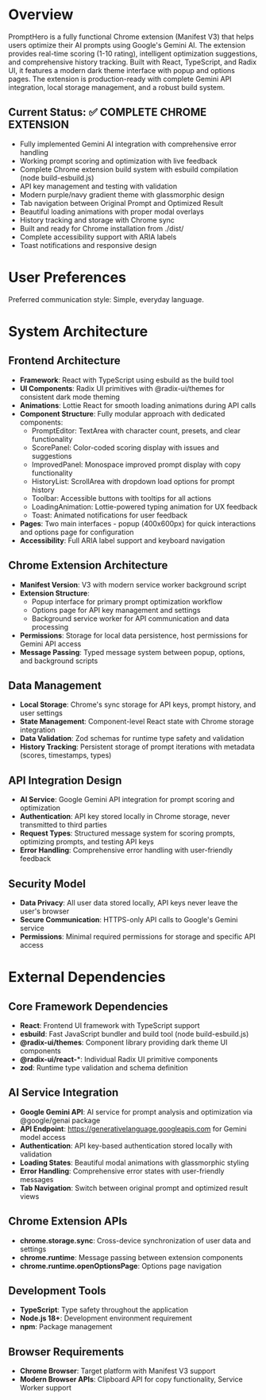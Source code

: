 # Overview

PromptHero is a fully functional Chrome extension (Manifest V3) that helps users optimize their AI prompts using Google's Gemini AI. The extension provides real-time scoring (1-10 rating), intelligent optimization suggestions, and comprehensive history tracking. Built with React, TypeScript, and Radix UI, it features a modern dark theme interface with popup and options pages. The extension is production-ready with complete Gemini API integration, local storage management, and a robust build system.

## Current Status: ✅ COMPLETE CHROME EXTENSION
- Fully implemented Gemini AI integration with comprehensive error handling
- Working prompt scoring and optimization with live feedback
- Complete Chrome extension build system with esbuild compilation (node build-esbuild.js)
- API key management and testing with validation
- Modern purple/navy gradient theme with glassmorphic design
- Tab navigation between Original Prompt and Optimized Result
- Beautiful loading animations with proper modal overlays
- History tracking and storage with Chrome sync
- Built and ready for Chrome installation from ./dist/
- Complete accessibility support with ARIA labels
- Toast notifications and responsive design

# User Preferences

Preferred communication style: Simple, everyday language.

# System Architecture

## Frontend Architecture
- **Framework**: React with TypeScript using esbuild as the build tool
- **UI Components**: Radix UI primitives with @radix-ui/themes for consistent dark mode theming
- **Animations**: Lottie React for smooth loading animations during API calls
- **Component Structure**: Fully modular approach with dedicated components:
  - PromptEditor: TextArea with character count, presets, and clear functionality
  - ScorePanel: Color-coded scoring display with issues and suggestions
  - ImprovedPanel: Monospace improved prompt display with copy functionality
  - HistoryList: ScrollArea with dropdown load options for prompt history
  - Toolbar: Accessible buttons with tooltips for all actions
  - LoadingAnimation: Lottie-powered typing animation for UX feedback
  - Toast: Animated notifications for user feedback
- **Pages**: Two main interfaces - popup (400x600px) for quick interactions and options page for configuration
- **Accessibility**: Full ARIA label support and keyboard navigation

## Chrome Extension Architecture
- **Manifest Version**: V3 with modern service worker background script
- **Extension Structure**: 
  - Popup interface for primary prompt optimization workflow
  - Options page for API key management and settings
  - Background service worker for API communication and data processing
- **Permissions**: Storage for local data persistence, host permissions for Gemini API access
- **Message Passing**: Typed message system between popup, options, and background scripts

## Data Management
- **Local Storage**: Chrome's sync storage for API keys, prompt history, and user settings
- **State Management**: Component-level React state with Chrome storage integration
- **Data Validation**: Zod schemas for runtime type safety and validation
- **History Tracking**: Persistent storage of prompt iterations with metadata (scores, timestamps, types)

## API Integration Design
- **AI Service**: Google Gemini API integration for prompt scoring and optimization
- **Authentication**: API key stored locally in Chrome storage, never transmitted to third parties
- **Request Types**: Structured message system for scoring prompts, optimizing prompts, and testing API keys
- **Error Handling**: Comprehensive error handling with user-friendly feedback

## Security Model
- **Data Privacy**: All user data stored locally, API keys never leave the user's browser
- **Secure Communication**: HTTPS-only API calls to Google's Gemini service
- **Permissions**: Minimal required permissions for storage and specific API access

# External Dependencies

## Core Framework Dependencies
- **React**: Frontend UI framework with TypeScript support
- **esbuild**: Fast JavaScript bundler and build tool (node build-esbuild.js)
- **@radix-ui/themes**: Component library providing dark theme UI components
- **@radix-ui/react-***: Individual Radix UI primitive components
- **zod**: Runtime type validation and schema definition

## AI Service Integration
- **Google Gemini API**: AI service for prompt analysis and optimization via @google/genai package
- **API Endpoint**: https://generativelanguage.googleapis.com for Gemini model access
- **Authentication**: API key-based authentication stored locally with validation
- **Loading States**: Beautiful modal animations with glassmorphic styling
- **Error Handling**: Comprehensive error states with user-friendly messages
- **Tab Navigation**: Switch between original prompt and optimized result views

## Chrome Extension APIs
- **chrome.storage.sync**: Cross-device synchronization of user data and settings
- **chrome.runtime**: Message passing between extension components
- **chrome.runtime.openOptionsPage**: Options page navigation

## Development Tools
- **TypeScript**: Type safety throughout the application
- **Node.js 18+**: Development environment requirement
- **npm**: Package management

## Browser Requirements
- **Chrome Browser**: Target platform with Manifest V3 support
- **Modern Browser APIs**: Clipboard API for copy functionality, Service Worker support
